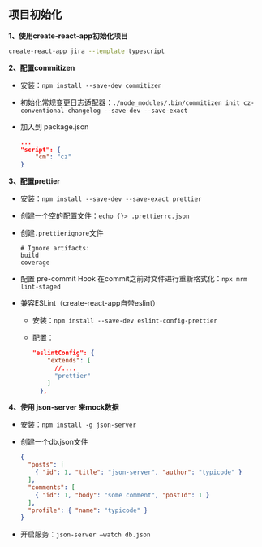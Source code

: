 ## 项目初始化

**1、使用create-react-app初始化项目**

```sh
create-react-app jira --template typescript
```

**2、配置commitizen**

- 安装：`npm install --save-dev commitizen`

- 初始化常规变更日志适配器：`./node_modules/.bin/commitizen init cz-conventional-changelog --save-dev --save-exact`

- 加入到 package.json

  ```json
  ...
  "script": {
      "cm": "cz"
  }
  ```

**3、配置prettier**

- 安装：`npm install --save-dev --save-exact prettier`

- 创建一个空的配置文件：`echo {}> .prettierrc.json`

- 创建`.prettierignore`文件

  ```
  # Ignore artifacts:
  build
  coverage
  ```

- 配置 pre-commit Hook 在commit之前对文件进行重新格式化：`npx mrm lint-staged`

- 兼容ESLint（create-react-app自带eslint）

  - 安装：`npm install --save-dev eslint-config-prettier`

  - 配置：

    ```json
    "eslintConfig": {
        "extends": [
          //....
          "prettier"
        ]
      },
    ```

**4、使用 json-server 来mock数据**

- 安装：`npm install -g json-server`

- 创建一个db.json文件

  ```json
  {
    "posts": [
      { "id": 1, "title": "json-server", "author": "typicode" }
    ],
    "comments": [
      { "id": 1, "body": "some comment", "postId": 1 }
    ],
    "profile": { "name": "typicode" }
  }
  ```

- 开启服务：`json-server –watch db.json`

